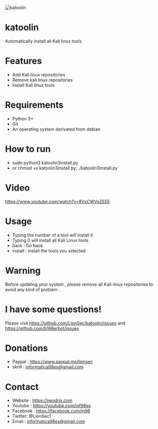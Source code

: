 ![katoolin](https://cloud.githubusercontent.com/assets/8742190/9415562/83397aae-4840-11e5-8f72-28dfffcc70a9.png)
# katoolin
Automatically install all Kali linux tools

# Features
- Add Kali linux repositories
- Remove kali linux repositories
- Install Kali linux tools

# Requirements
- Python 3+
- Git
- An operating system derivated from debian

# How to run
- sudo python3 katoolin3install.py
- or chmod +x katoolin3install.py; ./katoolin3install.py

# Video
https://www.youtube.com/watch?v=8VxCWVoZEEE

# Usage
- Typing the number of a tool will install it
- Typing 0 will install all Kali Linux tools
- back : Go back
- install : install the tools you selected

# Warning
Before updating your system , please remove all Kali-linux repositories to avoid any kind of problem .

# I have some questions!

Please visit https://github.com/LionSec/katoolin/issues and https://github.com/b166erbot/issues

# Donations
- Paypal : https://www.paypal.me/lionsec
- skrill : informatica98es@gmail.com


# Contact
- Website : https://neodrix.com
- Youtube : https://youtube.com/inf98es
- Facebook : https://facebook.com/in98
- Twitter: @LionSec1
- Email : informatica98es@gmail.com
